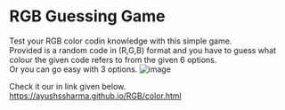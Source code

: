 # RGB Guessing Game
 Test your RGB color codin knowledge with this simple game.
 <br>
 Provided is a random code in (R,G,B) format and you have to guess what colour the given code refers to from the given 6 options.<br>
 Or you can go easy with 3 options.
![image](https://user-images.githubusercontent.com/90030837/135627296-8ad60ac8-d2d6-4ea7-93a4-f766cb944538.png)

 Check it our in link given below.
https://ayushssharma.github.io/RGB/color.html
 
